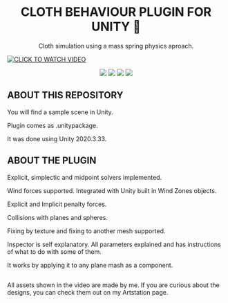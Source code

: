 <H1 ALIGN="CENTER"> CLOTH BEHAVIOUR PLUGIN FOR UNITY 👚</H1>
<p align="center"> 
Cloth simulation using a mass spring physics aproach.

  
</p>



[![CLICK TO WATCH VIDEO](https://user-images.githubusercontent.com/79087129/164987500-a72752a6-a962-4433-9180-84f0923bda5d.png)](https://www.youtube.com/watch?v=UWSgjsEII0E&t=23s&ab_channel=AntonioEspinosa)


<p align="center"> 

<img src="https://user-images.githubusercontent.com/79087129/164988551-62d587b3-22fd-4aad-8a1b-c2c14332039d.gif">
  
<img src="https://user-images.githubusercontent.com/79087129/164988514-07c619a1-bae2-45cd-abbf-7032b14dda46.gif">

<img src="https://user-images.githubusercontent.com/79087129/164988978-cf9ec231-66e0-41d7-899d-c4161067373d.gif">


<img src="https://user-images.githubusercontent.com/79087129/164988786-a3fba59c-b95b-4930-84d3-b92ef0b6d8ae.gif">
</p>


<H2>ABOUT THIS REPOSITORY</H2>

You will find a sample scene in Unity.

Plugin comes as .unitypackage.

It was done using Unity 2020.3.33.

<H2>ABOUT THE PLUGIN</H2>

Explicit, simplectic and midpoint solvers implemented.

Wind forces supported. Integrated with Unity  built in Wind Zones objects.

Explicit and Implicit penalty forces.

Collisions with planes and spheres.

Fixing by texture and fixing to another mesh supported.

Inspector is self explanatory. All parameters explained and has instructions of what to do with some of them.

It works by applying it to any plane mash as a component.




<H2></H2>

All assets shown in the video are made by me. If you are curious about the designs, you can check them out on my Artstation page.





